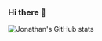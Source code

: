 ### Hi there 👋


![Jonathan's GitHub stats](https://github-readme-stats.vercel.app/api?username=Jc-008&show_icons=true&theme=algolia&count_private=true)



<!-- Here are some ideas to get you started:

- 🔭 I’m currently working on ...
- 🌱 I’m currently learning ...
- 👯 I’m looking to collaborate on ...
- 🤔 I’m looking for help with ...
- 💬 Ask me about ...
- 📫 How to reach me: ...
- 😄 Pronouns: ...
- ⚡ Fun fact: ...
 -->
